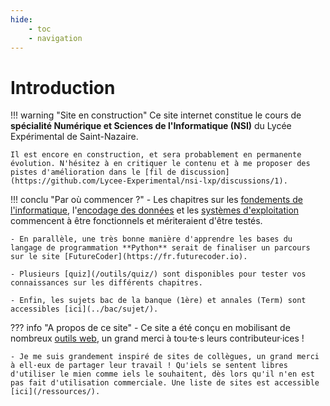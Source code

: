 ```yaml
---
hide:
    - toc
    - navigation
--- 
```

# Introduction

!!! warning "Site en construction"
    Ce site internet constitue le cours de **spécialité Numérique et Sciences de l'Informatique (NSI)** du Lycée Expérimental de Saint-Nazaire.
    
    Il est encore en construction, et sera probablement en permanente évolution. N'hésitez à en critiquer le contenu et à me proposer des pistes d'amélioration dans le [fil de discussion](https://github.com/Lycee-Experimental/nsi-lxp/discussions/1).

!!! conclu "Par où commencer ?"
    - Les chapitres sur les [fondements de l'informatique](/premiere/fondement/), l'[encodage des données](/premiere/encodage/) et les [systèmes d'exploitation](/premiere/linux) commencent à être fonctionnels et mériteraient d'être testés.

    - En parallèle, une très bonne manière d'apprendre les bases du langage de programmation **Python** serait de finaliser un parcours sur le site [FutureCoder](https://fr.futurecoder.io).

    - Plusieurs [quiz](/outils/quiz/) sont disponibles pour tester vos connaissances sur les différents chapitres.

    - Enfin, les sujets bac de la banque (1ère) et annales (Term) sont accessibles [ici](../bac/sujet/).

??? info "A propos de ce site"
    - Ce site a été conçu en mobilisant de nombreux [outils web](/outils/), un grand merci à tou·te·s leurs contributeur·ices !

    - Je me suis grandement inspiré de sites de collègues, un grand merci à ell·eux de partager leur travail ! Qu'iels se sentent libres d'utiliser le mien comme iels le souhaitent, dès lors qu'il n'en est pas fait d'utilisation commerciale. Une liste de sites est accessible [ici](/ressources/).

